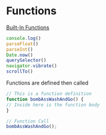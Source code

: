 # Functions

<ins>Built-In Functions</ins>
```JavaScript
console.log()
parseFloat()
parseInt()
Date.now()
querySelector()
navigator.vibrate()
scrollTo()
```


Functions are defined then called
```JavaScript
// This is a function definition
function bombAssWashAndGo() {
// Inside here is the function body
}

// Function Call
bombAssWashAndGo();
```
